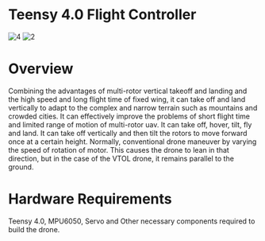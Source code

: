 # Teensy 4.0 Flight Controller

![4](https://user-images.githubusercontent.com/115136311/204571981-fc4fd68e-1337-4dd3-a15b-e4efd0dc133f.png)
![2](https://user-images.githubusercontent.com/115136311/204572116-bc0ffb2e-0400-4b24-b36e-78e826e91756.png)

# Overview
Combining the advantages of multi-rotor vertical takeoff and landing and the high speed and long flight time of fixed wing, it can take off and land vertically to adapt to the complex and narrow terrain such as mountains and crowded cities. It can effectively improve the problems of short flight time and limited range of motion of multi-rotor uav. It can take off, hover, tilt, fly and land. It can take off vertically and then tilt the rotors to move forward once at a certain height. Normally, conventional drone maneuver by varying the speed of rotation of motor. This causes the drone to lean in that direction, but in the case of the VTOL drone, it remains parallel to the ground.

# Hardware Requirements
Teensy 4.0, MPU6050, Servo and Other necessary components required to build the drone.
